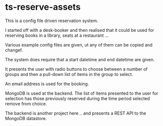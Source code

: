 # ts-reserve-assets
This is a config file driven reservation system.

I started off with a desk-booker and then realised that it could be used for reserving books in a library, seats at a restaurant ...

Various example config files are given, ut any of them can be copied and changef.

The system does require that a start datetime and end datetime are given.

It presents the user with radio buttons to choose between a number of groups and then a pull-down list of items in the group to select.

An email address is used for the booking.

MongoDB is used at the backend. The list of items presented to the user for selection has those previously reserved during the time period selected remove from choice.

The backend is another project here .. and presents a REST API to the MongoDB datastore.
